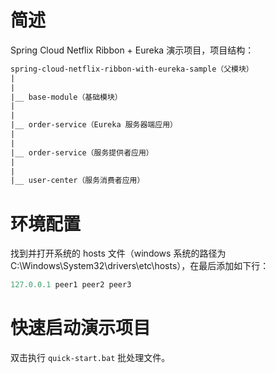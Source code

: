 # 简述

Spring Cloud Netflix Ribbon + Eureka 演示项目，项目结构：

```html
spring-cloud-netflix-ribbon-with-eureka-sample（父模块）
|
|
|__ base-module（基础模块）
|
|
|__ order-service（Eureka 服务器端应用）
|
|
|__ order-service（服务提供者应用）
|
|
|__ user-center（服务消费者应用）
```

# 环境配置

找到并打开系统的 hosts 文件（windows 系统的路径为 C:\Windows\System32\drivers\etc\hosts），在最后添加如下行：

```java
127.0.0.1 peer1 peer2 peer3
```

# 快速启动演示项目

双击执行 `quick-start.bat` 批处理文件。